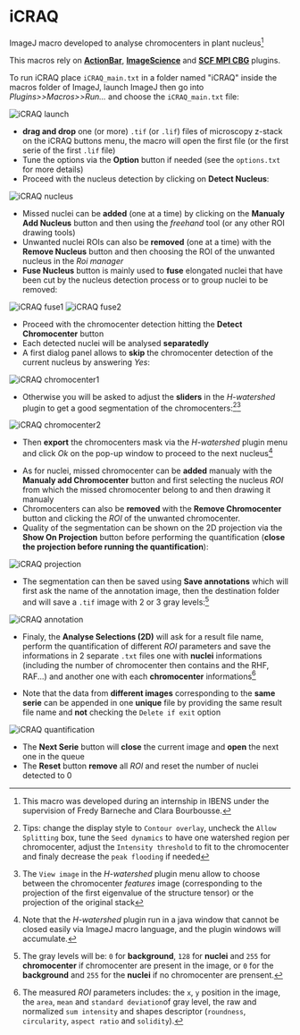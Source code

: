 # iCRAQ
ImageJ macro developed to analyse chromocenters in plant nucleus[^1]
[^1]: This macro was developed during an internship in IBENS under the supervision of Fredy Barneche and Clara Bourbousse.

This macros rely on [**ActionBar**](https://figshare.com/articles/Custom_toolbars_and_mini_applications_with_Action_Bar/3397603), [**ImageScience**](https://sites.imagej.net/ImageScience/) and [**SCF MPI CBG**](https://sites.imagej.net/SCF-MPI-CBG/) plugins.

To run iCRAQ place `iCRAQ_main.txt` in a folder named "iCRAQ" inside the macros folder of ImageJ, launch ImageJ then go into *Plugins>>Macros>>Run...* and choose the `iCRAQ_main.txt` file:

![iCRAQ launch](/Exemple/Illustration/iCRAQ_001.png)

* **drag and drop** one (or more) `.tif` (or `.lif`) files of microscopy z-stack on the iCRAQ buttons menu, the macro will open the first file (or the first serie of the first `.lif` file)
* Tune the options via the **Option** button if needed (see the `options.txt` for more details)
* Proceed with the nucleus detection by clicking on **Detect Nucleus**:

![iCRAQ nucleus](/Exemple/Illustration/iCRAQ_002.png)

* Missed nuclei can be **added** (one at a time) by clicking on the **Manualy Add Nucleus** button and then using the *freehand* tool (or any other ROI drawing tools)
* Unwanted nuclei ROIs can also be **removed** (one at a time) with the **Remove Nucleus** button and then choosing the ROI of the unwanted nucleus in the *Roi manager*
* **Fuse Nucleus** button is mainly used to **fuse** elongated nuclei that have been cut by the nucleus detection process or to group nuclei to be removed:

![iCRAQ fuse1](/Exemple/Illustration/iCRAQ_003.png)
![iCRAQ fuse2](/Exemple/Illustration/iCRAQ_004.png)

* Proceed with the chromocenter detection hitting the **Detect Chromocenter** button
* Each detected nuclei will be analysed **separatedly**
* A first dialog panel allows to **skip** the chromocenter detection of the current nucleus by answering *Yes*:

![iCRAQ chromocenter1](/Exemple/Illustration/iCRAQ_005.png)

* Otherwise you will be asked to adjust the **sliders** in the *H-watershed* plugin to get a good segmentation of the chromocenters:[^2][^3]

![iCRAQ chromocenter2](/Exemple/Illustration/iCRAQ_006.png)

[^2]: Tips: change the display style to `Contour overlay`, uncheck the `Allow Splitting` box, tune the `Seed dynamics` to have one watershed region per chromocenter, adjust the `Intensity threshold` to fit to the chromocenter and finaly decrease the `peak flooding` if needed
[^3]: The `View image` in the *H-watershed* plugin menu allow to choose between the chromocenter *features* image (corresponding to the projection of the first eigenvalue of the structure tensor) or the projection of the original stack
* Then **export** the chromocenters mask via the *H-watershed* plugin menu and click *Ok* on the pop-up window to proceed to the next nucleus[^4]
[^4]: Note that the *H-watershed* plugin run in a java window that cannot be closed easily via ImageJ macro language, and the plugin windows will accumulate.
* As for nuclei, missed chromocenter can be **added** manualy with the **Manualy add Chromocenter** button and first selecting the nucleus *ROI* from which the missed chromocenter belong to and then drawing it manualy
* Chromocenters can also be **removed** with the **Remove Chromocenter** button and clicking the *ROI* of the unwanted chromocenter.
* Quality of the segmentation can be shown on the 2D projection via the **Show On Projection** button before performing the quantification (**close the projection before running the quantification**):

![iCRAQ projection](/Exemple/Illustration/iCRAQ_007.png)

* The segmentation can then be saved using **Save annotations** which will first ask the name of the annotation image, then the destination folder and will save a `.tif` image with 2 or 3 gray levels:[^5]
[^5]: The gray levels will be: `0` for **background**, `128` for **nuclei** and `255` for **chromocenter** if chromocenter are present in the image, or `0` for the **background** and `255` for the **nuclei** if no chromocenter are prensent.

![iCRAQ annotation](/Exemple/Illustration/iCRAQ_008.png)

* Finaly, the **Analyse Selections (2D)** will ask for a result file name, perform the quantification of different *ROI* parameters and save the informations in 2 separate `.txt` files one with **nuclei** informations (including the number of chromocenter then contains and the RHF, RAF...) and another one with each **chromocenter** informations[^6]
[^6]: The measured *ROI* parameters includes: the `x`, `y` position in the image, the `area`, `mean` and `standard deviation`of gray level, the raw and normalized `sum intensity` and shapes descriptor (`roundness`, `circularity`, `aspect ratio` and `solidity`).
* Note that the data from **different images** corresponding to the **same serie** can be appended in one **unique** file by providing the same result file name and **not** checking the `Delete if exit` option

![iCRAQ quantification](/Exemple/Illustration/iCRAQ_009.png)

* The **Next Serie** button will **close** the current image and **open** the next one in the queue
* The **Reset** button **remove** all *ROI* and reset the number of nuclei detected to 0
